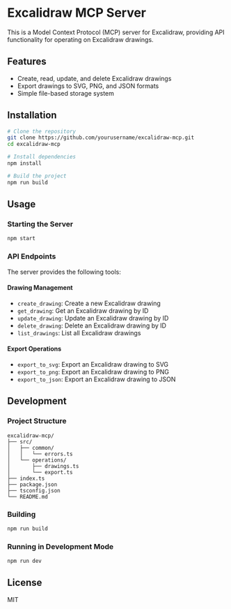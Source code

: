 # Excalidraw MCP Server

This is a Model Context Protocol (MCP) server for Excalidraw, providing API functionality for operating on Excalidraw drawings.

## Features

- Create, read, update, and delete Excalidraw drawings
- Export drawings to SVG, PNG, and JSON formats
- Simple file-based storage system

## Installation

```bash
# Clone the repository
git clone https://github.com/yourusername/excalidraw-mcp.git
cd excalidraw-mcp

# Install dependencies
npm install

# Build the project
npm run build
```

## Usage

### Starting the Server

```bash
npm start
```

### API Endpoints

The server provides the following tools:

#### Drawing Management

- `create_drawing`: Create a new Excalidraw drawing
- `get_drawing`: Get an Excalidraw drawing by ID
- `update_drawing`: Update an Excalidraw drawing by ID
- `delete_drawing`: Delete an Excalidraw drawing by ID
- `list_drawings`: List all Excalidraw drawings

#### Export Operations

- `export_to_svg`: Export an Excalidraw drawing to SVG
- `export_to_png`: Export an Excalidraw drawing to PNG
- `export_to_json`: Export an Excalidraw drawing to JSON

## Development

### Project Structure

```
excalidraw-mcp/
├── src/
│   ├── common/
│   │   └── errors.ts
│   └── operations/
│       ├── drawings.ts
│       └── export.ts
├── index.ts
├── package.json
├── tsconfig.json
└── README.md
```

### Building

```bash
npm run build
```

### Running in Development Mode

```bash
npm run dev
```

## License

MIT 